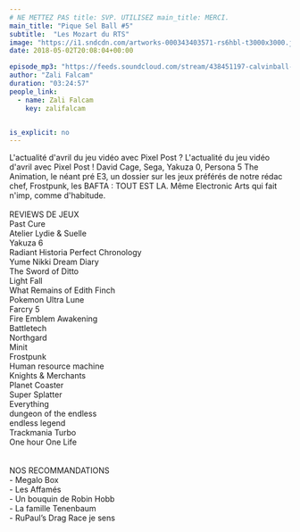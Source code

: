 ```yaml
---
# NE METTEZ PAS title: SVP. UTILISEZ main_title: MERCI.
main_title: "Pique Sel Ball #5"
subtitle:  "Les Mozart du RTS"
image: "https://i1.sndcdn.com/artworks-000343403571-rs6hbl-t3000x3000.jpg"
date: 2018-05-02T20:08:04+00:00

episode_mp3: "https://feeds.soundcloud.com/stream/438451197-calvinball-radio-pique-sel-ball-5-les-mozart-du-rtsmp3.mp3"
author: "Zali Falcam"
duration: "03:24:57"
people_link: 
  - name: Zali Falcam
    key: zalifalcam


is_explicit: no
---
```


<PodcastHeader/>

<!-- ECRIRE LA DESCRIPTION DE L'EPISODE SOUS CETTE LIGNE -->
L'actualité d'avril du jeu vidéo avec Pixel Post ? L'actualité du jeu vidéo d'avril avec Pixel Post ! David Cage, Sega, Yakuza 0, Persona 5 The Animation, le néant pré E3, un dossier sur les jeux préférés de notre rédac chef, Frostpunk, les BAFTA : TOUT EST LA. Même Electronic Arts qui fait n'imp, comme d'habitude.<br><br>REVIEWS DE JEUX <br>Past Cure <br>Atelier Lydie &amp; Suelle<br>Yakuza 6<br>Radiant Historia Perfect Chronology<br>Yume Nikki Dream Diary<br>The Sword of Ditto<br>Light Fall<br>What Remains of Edith Finch<br>Pokemon Ultra Lune<br>Farcry 5<br>Fire Emblem Awakening<br>Battletech<br>Northgard<br>Minit<br>Frostpunk<br>Human resource machine<br>Knights &amp; Merchants<br>Planet Coaster<br>Super Splatter<br>Everything<br>dungeon of the endless<br>endless legend<br>Trackmania Turbo<br>One hour One Life<br><br><br>NOS RECOMMANDATIONS<br>- Megalo Box <br>- Les Affamés<br>- Un bouquin de Robin Hobb<br>- La famille Tenenbaum<br>- RuPaul’s Drag Race je sens

